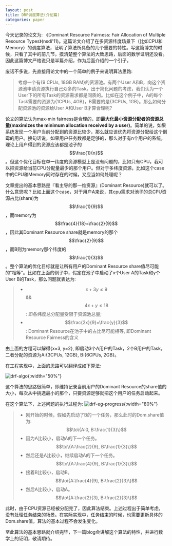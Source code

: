 ```yaml
---
layout: post
title: DRF调度算法(介绍篇)
categories: paper
---
```


今天记录的论文为: 《Dominant Resource Fairness: Fair Allocation of Multiple Resource Types》(nsdi'11)。这篇论文介绍了在多资源纬度场景下（比如CPU和Memory）的调度算法，证明了算法所具备的几个重要的特性。写这篇博文的时候，只看了其中的前几节，摸清楚整个算法的大致思路，后面的数学证明还没看。因此这篇博文严格说只是半篇介绍，作为后面介绍的一个引子。

废话不多说，先直接用论文中的一个简单的例子来说明算法思路:

> 考虑一个有{9 CPUs, 18GB RAM}的资源池。有两个User A和B，向这个资源池申请资源执行自己众多的Task。出于简化问题的考虑，我们认为一个User下的所有Task的资源需求都是同质的。比如在这个例子中，A的每个Task需要的资源为{1CPUs, 4GB}，B需要的是{3CPUs, 1GB}。那么如何分配资源池的资源给User A和User B才算合理呢?

论文的算法认为max-min fairness是合理的，即**最大化最小资源分配者的资源总量(maximizes the minimum allocation received by a user)**。简单的说，如果系统发现一个用户当前分配到的资源比较少，那么就应该优先将资源分配给这个倒霉的用户。换句话说，如果用户任务数都是足够的，那么对于有n个用户的系统，理论上用户得到的资源应该都是池子的$$\frac{1}{n}$$。但这个优化目标在单一纬度的资源模型上是没有问题的，比如只有CPU，我可以把资源给当前CPU分配量最少的那个用户。但对于多纬度资源，比如这个case中的CPU和Memory同时存在的时候，又应当如何处理呢？

文章提出的基本思路是『看主导的那一维资源』(Dominant Resource)就可以了。什么意思呢？比如上面这个case，对于用户A来说，其cpu需求对池子的总CPU资源占比(share)为$$\frac{1}{9}$$，而memory为$$\frac{4}{18}=\frac{2}{9}$$，因此其Dominant Resource share就是memory的那个$$\frac{2}{9}$$，而B则为memory那个纬度的$$\frac{1}{3}$$。整个算法的优化目标就是让所有用户的Dominant Resource share值尽可能的"相等"。比如在上面的例子中，假定在池子中启动了x个User A的Task和y个User B的Task，那么问题就表达为:

> - $$x + 3y \le 9$$ && $$4x + y \le 18$$: 即各纬度总分配量受限于资源池总量;
> - $$\frac{2x}{9}=\frac{y}{3}$$: Dominant Resource在池子中的占比尽可能相等, 即Dominant Resource Fairness的含义

由上面的方程可以解得{x=3, y=2}, 即启动3个A用户的Task，2个B用户的Task。二者分配的资源为A:{3CPUs, 12GB}, B:{6CPUs, 2GB}。

在工程实现中，上面的思路可以翻译成如下算法:

![drf-algo]({{site.url}}/images/drf-algorithm.png){:width="50%"}

这个算法的思路很简单，即维持记录当前用户的Dominant Resource的share值的大小，每次从中挑选最小的那个，只要资源足够就把这个用户的任务启动起来。

在这个算法下，上述问题的执行过程为:
![drf-eg-progress]({{site.url}}/images/drf-eg-progress.png){:width="80%"}

> - 刚开始的时候，假如先启动了B的一个任务，那么此时的Dom.share值为: $$\to\{A:0, B:\frac{1}{3}\}$$
> - 因为A比较小，启动A的下一个任务。$$\to\{A:\frac{2}{9}, B:\frac{1}{3}\}$$
> - 然后还是A比较小，继续启动A的下一个任务。$$\to\{A:\frac{4}{9}, B:\frac{1}{3}\}$$
> - 接着B比较小，启动B。$$\to\{A:\frac{4}{9}, B:\frac{2}{3}\}$$
> - 然后A比较小，启动A。$$\to\{A:\frac{2}{3}, B:\frac{2}{3}\}$$

此时，由于CPU资源已经被分配完了，因此算法结束。上述过程出于简单考虑，没有处理任务结束的场景。在实际实现中，任务结束的时候，也需要更新具体的Dom.share值，算法的基本过程不会发生变化。

至此算法的基本思路就介绍完毕，下一篇blog会讲解这个算法的特性，并进行数学上的证明，敬请期待。


